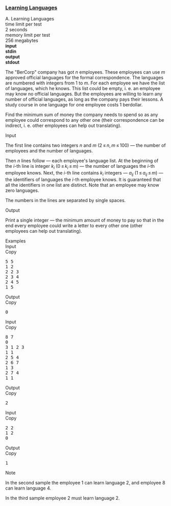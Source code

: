 <h3><a href="https://codeforces.com/contest/277/problem/A" target="_blank" rel="noopener noreferrer">Learning Languages</a></h3>

<div class="header"><div class="title">A. Learning Languages</div><div class="time-limit"><div class="property-title">time limit per test</div>2 seconds</div><div class="memory-limit"><div class="property-title">memory limit per test</div>256 megabytes</div><div class="input-file input-standard" style="font-weight: bold"><div class="property-title">input</div>stdin</div><div class="output-file output-standard" style="font-weight: bold"><div class="property-title">output</div>stdout</div></div><div><p>The "BerCorp" company has got <span class="tex-span"><i>n</i></span> employees. These employees can use <span class="tex-span"><i>m</i></span> approved official languages for the formal correspondence. The languages are numbered with integers from <span class="tex-span">1</span> to <span class="tex-span"><i>m</i></span>. For each employee we have the list of languages, which he knows. This list could be empty, i. e. an employee may know no official languages. But the employees are willing to learn any number of official languages, as long as the company pays their lessons. A study course in one language for one employee costs <span class="tex-span">1</span> berdollar.</p><p>Find the minimum sum of money the company needs to spend so as any employee could correspond to any other one (their correspondence can be indirect, i. e. other employees can help out translating).</p></div><div class="input-specification"><div class="section-title">Input</div><p>The first line contains two integers <span class="tex-span"><i>n</i></span> and <span class="tex-span"><i>m</i></span> (<span class="tex-span">2 ≤ <i>n</i>, <i>m</i> ≤ 100</span>) — the number of employees and the number of languages.</p><p>Then <span class="tex-span"><i>n</i></span> lines follow — each employee's language list. At the beginning of the <span class="tex-span"><i>i</i></span>-th line is integer <span class="tex-span"><i>k</i><sub class="lower-index"><i>i</i></sub></span> (<span class="tex-span">0 ≤ <i>k</i><sub class="lower-index"><i>i</i></sub> ≤ <i>m</i></span>) — the number of languages the <span class="tex-span"><i>i</i></span>-th employee knows. Next, the <span class="tex-span"><i>i</i></span>-th line contains <span class="tex-span"><i>k</i><sub class="lower-index"><i>i</i></sub></span> integers — <span class="tex-span"><i>a</i><sub class="lower-index"><i>ij</i></sub></span> (<span class="tex-span">1 ≤ <i>a</i><sub class="lower-index"><i>ij</i></sub> ≤ <i>m</i></span>) — the identifiers of languages the <span class="tex-span"><i>i</i></span>-th employee knows. It is guaranteed that all the identifiers in one list are distinct. Note that an employee may know zero languages.</p><p>The numbers in the lines are separated by single spaces.</p></div><div class="output-specification"><div class="section-title">Output</div><p>Print a single integer — the minimum amount of money to pay so that in the end every employee could write a letter to every other one (other employees can help out translating).</p></div><div class="sample-tests"><div class="section-title">Examples</div><div class="sample-test"><div class="input"><div class="title">Input<div title="Copy" data-clipboard-target="#id005449369909276468" id="id0045183026972668716" class="input-output-copier">Copy</div></div><pre id="id005449369909276468">5 5<br>1 2<br>2 2 3<br>2 3 4<br>2 4 5<br>1 5<br></pre></div><div class="output"><div class="title">Output<div title="Copy" data-clipboard-target="#id004731126433294902" id="id008073080499261194" class="input-output-copier">Copy</div></div><pre id="id004731126433294902">0<br></pre></div><div class="input"><div class="title">Input<div title="Copy" data-clipboard-target="#id0017981488711363847" id="id009307674238904368" class="input-output-copier">Copy</div></div><pre id="id0017981488711363847">8 7<br>0<br>3 1 2 3<br>1 1<br>2 5 4<br>2 6 7<br>1 3<br>2 7 4<br>1 1<br></pre></div><div class="output"><div class="title">Output<div title="Copy" data-clipboard-target="#id001449575300013135" id="id0011579034802187393" class="input-output-copier">Copy</div></div><pre id="id001449575300013135">2<br></pre></div><div class="input"><div class="title">Input<div title="Copy" data-clipboard-target="#id006902378238972998" id="id002725285183755217" class="input-output-copier">Copy</div></div><pre id="id006902378238972998">2 2<br>1 2<br>0<br></pre></div><div class="output"><div class="title">Output<div title="Copy" data-clipboard-target="#id00006681794654692652" id="id0017718796859408892" class="input-output-copier">Copy</div></div><pre id="id00006681794654692652">1<br></pre></div></div></div><div class="note"><div class="section-title">Note</div><p>In the second sample the employee <span class="tex-span">1</span> can learn language <span class="tex-span">2</span>, and employee <span class="tex-span">8</span> can learn language <span class="tex-span">4</span>.</p><p>In the third sample employee <span class="tex-span">2</span> must learn language <span class="tex-span">2</span>.</p></div>